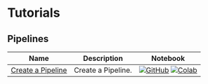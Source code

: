 # Tutorials

## Pipelines
| Name | Description | Notebook |
| --- | --- | --- |
| <div>[Create a Pipeline](pipelines/create_a_pipeline/chapter.md)</div> | Create a Pipeline. | [![GitHub](https://badgen.net/badge/icon/github?icon=github&label)](https://github.com/dataloop-ai/dtlpy-documentation/blob/main/tutorials/pipelines/create_a_pipeline/chapter.ipynb) [![Colab](https://colab.research.google.com/assets/colab-badge.svg)](https://colab.research.google.com/github/dataloop-ai/dtlpy-documentation/blob/main/tutorials/pipelines/create_a_pipeline/chapter.ipynb) |